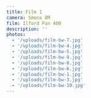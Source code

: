 ```yaml
---
title: Film 1
camera: Smena 8M
film: Ilford Pan 400
description: ''
photos:
  - '/uploads/film-bw-7.jpg'
  - '/uploads/film-bw-4.jpg'
  - '/uploads/film-bw-5.jpg'
  - '/uploads/film-bw-9.jpg'
  - '/uploads/film-bw-8.jpg'
  - '/uploads/film-bw-6.jpg'
  - '/uploads/film-bw-1.jpg'
  - '/uploads/film-bw-3.jpg'
  - '/uploads/film-bw-10.jpg'
---
```

